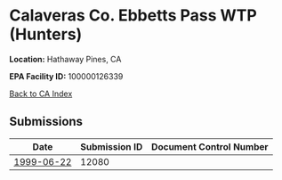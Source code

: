 # Calaveras Co. Ebbetts Pass  WTP (Hunters)

**Location:** Hathaway Pines, CA

**EPA Facility ID:** 100000126339

[Back to CA Index](../../index.md)

## Submissions

| Date | Submission ID | Document Control Number |
|------|--------------|-------------------------|
| [1999-06-22](submissions/12080.md) | 12080 |  |
